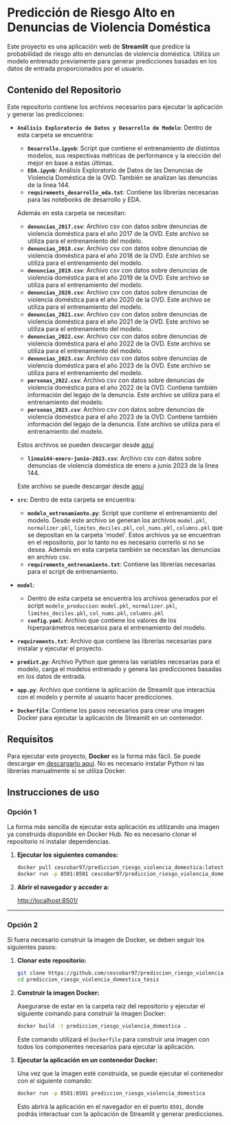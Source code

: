 # Predicción de Riesgo Alto en Denuncias de Violencia Doméstica

Este proyecto es una aplicación web de **Streamlit** que predice la probabilidad de riesgo alto en denuncias de violencia doméstica. Utiliza un modelo entrenado previamente para generar predicciones basadas en los datos de entrada proporcionados por el usuario.

## Contenido del Repositorio

Este repositorio contiene los archivos necesarios para ejecutar la aplicación y generar las predicciones:

- **`Análisis Exploratorio de Datos y Desarrollo de Modelo`**: Dentro de esta carpeta se encuentra:
  - **`Desarrollo.ipynb`**: Script que contiene el entrenamiento de distintos modelos, sus respectivas métricas de performance y la elección del mejor en base a estas últimas.
  - **`EDA.ipynb`**: Análisis Exploratorio de Datos de las Denuncias de Violencia Doméstica de la OVD. También se analizan las denuncias de la linea 144.
  - **`requirements_desarrollo_eda.txt`**: Contiene las librerías necesarias para las notebooks de desarrollo y EDA. 
    
  Además en esta carpeta se necesitan:
  - **`denuncias_2017.csv`**: Archivo csv con datos sobre denuncias de violencia doméstica para el año 2017 de la OVD. Este archivo se utiliza para el entrenamiento del modelo.
  - **`denuncias_2018.csv`**: Archivo csv con datos sobre denuncias de violencia doméstica para el año 2018 de la OVD. Este archivo se utiliza para el entrenamiento del modelo.
  - **`denuncias_2019.csv`**: Archivo csv con datos sobre denuncias de violencia doméstica para el año 2019 de la OVD. Este archivo se utiliza para el entrenamiento del modelo.
  - **`denuncias_2020.csv`**: Archivo csv con datos sobre denuncias de violencia doméstica para el año 2020 de la OVD. Este archivo se utiliza para el entrenamiento del modelo.
  - **`denuncias_2021.csv`**: Archivo csv con datos sobre denuncias de violencia doméstica para el año 2021 de la OVD. Este archivo se utiliza para el entrenamiento del modelo.
  - **`denuncias_2022.csv`**: Archivo csv con datos sobre denuncias de violencia doméstica para el año 2022 de la OVD. Este archivo se utiliza para el entrenamiento del modelo.
  - **`denuncias_2023.csv`**: Archivo csv con datos sobre denuncias de violencia doméstica para el año 2023 de la OVD. Este archivo se utiliza para el entrenamiento del modelo.
  - **`personas_2022.csv`**: Archivo csv con datos sobre denuncias de violencia doméstica para el año 2022 de la OVD. Contiene también información del legajo de la denuncia. Este archivo se utiliza para el entrenamiento del modelo.
  - **`personas_2023.csv`**: Archivo csv con datos sobre denuncias de violencia doméstica para el año 2023 de la OVD. Contiene también información del legajo de la denuncia. Este archivo se utiliza para el entrenamiento del modelo.
    
  Estos archivos se pueden descargar desde [aquí](https://datos.csjn.gov.ar/group/violencia-domestica)
  
  - **`linea144-enero-junio-2023.csv`**: Archivo csv con datos sobre denuncias de violencia doméstica de enero a junio 2023 de la linea 144. 

  Este archivo se puede descargar desde [aquí](https://www.argentina.gob.ar/generos/linea-144/datos-publicos-de-la-linea-144-enero-junio-2023)
   
- **`src`**: Dentro de esta carpeta se encuentra:
  - **`modelo_entrenamiento.py`**: Script que contiene el entrenamiento del modelo. Desde este archivo se generan los archivos `model.pkl`, `normalizer.pkl`, `limites_deciles.pkl`, `col_nums.pkl`, `columns.pkl` que se depositan en la carpeta 'model'. Estos archivos ya se encuentran en el repositorio, por lo tanto no es necesario correrlo si no se desea.
    Además en esta carpeta también se necesitan las denuncias en archivo csv.
  - **`requirements_entrenamiento.txt`**: Contiene las librerías necesarias para el script de entrenamiento.

- **`model`**: 
  - Dentro de esta carpeta se encuentra los archivos generados por el script `modelo_produccion`: `model.pkl`, `normalizer.pkl`, `limites_deciles.pkl`, `col_nums.pkl`, `columns.pkl` 
  - **`config.yaml`**: Archivo que contiene los valores de los hiperparámetros necesarios para el entrenamiento del modelo.
    
- **`requirements.txt`**: Archivo que contiene las librerías necesarias para instalar y ejecutar el proyecto.
- **`predict.py`**: Archivo Python que genera las variables necesarias para el modelo, carga el modelos entrenado y genera las predicciones basadas en los datos de entrada.
- **`app.py`**: Archivo que contiene la aplicación de Streamlit que interactúa con el modelo y permite al usuario hacer predicciones.
- **`Dockerfile`**: Contiene los pasos necesarios para crear una imagen Docker para ejecutar la aplicación de Streamlit en un contenedor.


## Requisitos

Para ejecutar este proyecto, **Docker** es la forma más fácil. Se puede descargar en [descargarlo aquí](https://www.docker.com/get-started). No es necesario instalar Python ni las librerías manualmente si se utiliza Docker.

## Instrucciones de uso

### Opción 1

La forma más sencilla de ejecutar esta aplicación es utilizando una imagen ya construida disponible en Docker Hub. No es necesario clonar el repositorio ni instalar dependencias.

1. **Ejecutar los siguientes comandos:**

    ```bash
    docker pull cescobar97/prediccion_riesgo_violencia_domestica:latest
    docker run -p 8501:8501 cescobar97/prediccion_riesgo_violencia_domestica:latest
    ```

2. **Abrir el navegador y acceder a:**

    [http://localhost:8501/](http://localhost:8501/)

---

### Opción 2

Si fuera necesario construir la imagen de Docker, se deben seguir los siguientes pasos:

1. **Clonar este repositorio:**

    ```bash
    git clone https://github.com/cescobar97/prediccion_riesgo_violencia_domestica_tesis.git
    cd prediccion_riesgo_violencia_domestica_tesis
    ```

2. **Construir la imagen Docker:**

    Asegurarse de estar en la carpeta raíz del repositorio y ejecutar el siguiente comando para construir la imagen Docker:

    ```bash
    docker build -t prediccion_riesgo_violencia_domestica .
    ```

    Este comando utilizará el `Dockerfile` para construir una imagen con todos los componentes necesarios para ejecutar la aplicación.

3. **Ejecutar la aplicación en un contenedor Docker:**

    Una vez que la imagen esté construida, se puede ejecutar el contenedor con el siguiente comando:

    ```bash
    docker run -p 8501:8501 prediccion_riesgo_violencia_domestica
    ```

    Esto abrirá la aplicación en el navegador en el puerto `8501`, donde podrás interactuar con la aplicación de Streamlit y generar predicciones.
